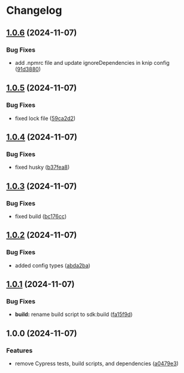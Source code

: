 # Changelog

## [1.0.6](https://github.com/ubiquity-os/plugin-sdk/compare/v1.0.5...v1.0.6) (2024-11-07)


### Bug Fixes

* add .npmrc file and update ignoreDependencies in knip config ([91d3880](https://github.com/ubiquity-os/plugin-sdk/commit/91d3880f454d12ae0c9462c1184b4ef5d9db762f))

## [1.0.5](https://github.com/ubiquity-os/plugin-sdk/compare/v1.0.4...v1.0.5) (2024-11-07)


### Bug Fixes

* fixed lock file ([59ca2d2](https://github.com/ubiquity-os/plugin-sdk/commit/59ca2d26eae008e1927e672d6dbfcb40e4c67253))

## [1.0.4](https://github.com/ubiquity-os/plugin-sdk/compare/v1.0.3...v1.0.4) (2024-11-07)


### Bug Fixes

* fixed husky ([b37fea8](https://github.com/ubiquity-os/plugin-sdk/commit/b37fea8297db1f776d0911fa2fea6591d7958a94))

## [1.0.3](https://github.com/ubiquity-os/plugin-sdk/compare/v1.0.2...v1.0.3) (2024-11-07)


### Bug Fixes

* fixed build ([bc176cc](https://github.com/ubiquity-os/plugin-sdk/commit/bc176cca7ee1b6ca98fe756305198d3d3658cc1b))

## [1.0.2](https://github.com/ubiquity-os/plugin-sdk/compare/v1.0.1...v1.0.2) (2024-11-07)


### Bug Fixes

* added config types ([abda2ba](https://github.com/ubiquity-os/plugin-sdk/commit/abda2ba9863d425d108854d67e3635b5556f362b))

## [1.0.1](https://github.com/ubiquity-os/plugin-sdk/compare/v1.0.0...v1.0.1) (2024-11-07)


### Bug Fixes

* **build:** rename build script to sdk:build ([fa15f9d](https://github.com/ubiquity-os/plugin-sdk/commit/fa15f9dfa046217f108d351d691a9095d51ef7c2))

## 1.0.0 (2024-11-07)


### Features

* remove Cypress tests, build scripts, and dependencies ([a0479e3](https://github.com/ubiquity-os/plugin-sdk/commit/a0479e373120b22d30b28510542904b7e4907807))

